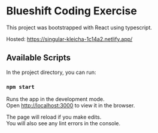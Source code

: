 # Blueshift Coding Exercise

This project was bootstrapped with React using typescript.

Hosted: https://singular-kleicha-1c14a2.netlify.app/

## Available Scripts

In the project directory, you can run:

### `npm start`

Runs the app in the development mode.\
Open [http://localhost:3000](http://localhost:3000) to view it in the browser.

The page will reload if you make edits.\
You will also see any lint errors in the console.
